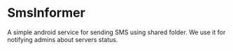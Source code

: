 SmsInformer
========================

A simple android service for sending SMS using shared folder. We use it for notifying admins about servers status.
